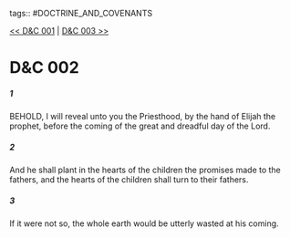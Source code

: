 tags:: #DOCTRINE_AND_COVENANTS

[<< D&C 001](DOCTRINE_AND_COVENANTS/D&C_001.md) | [D&C 003 >>](DOCTRINE_AND_COVENANTS/D&C_003.md)

# D&C 002

##### 1

BEHOLD, I will reveal unto you the Priesthood, by the hand of Elijah the prophet, before the coming of the great and dreadful day of the Lord.

##### 2

And he shall plant in the hearts of the children the promises made to the fathers, and the hearts of the children shall turn to their fathers.

##### 3

If it were not so, the whole earth would be utterly wasted at his coming.
